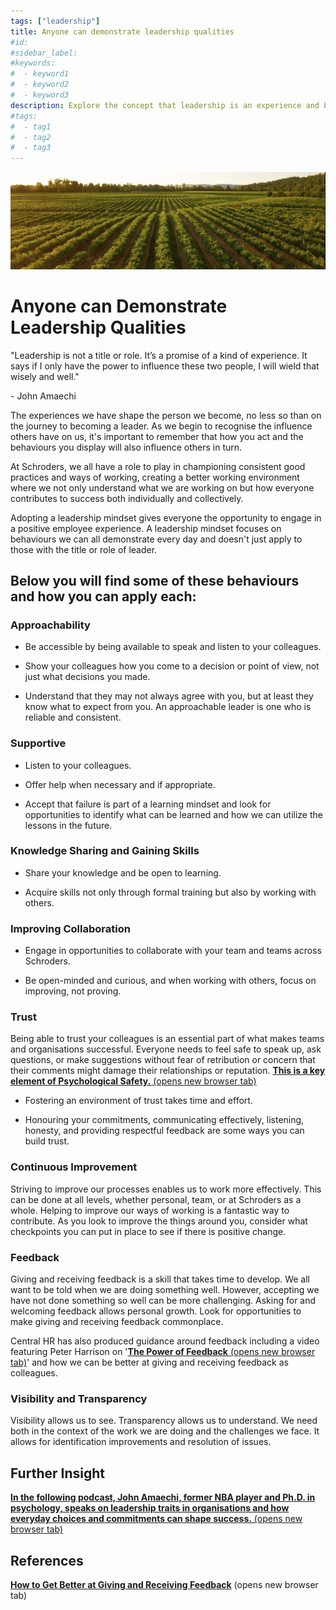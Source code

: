 ```yaml
---
tags: ["leadership"]
title: Anyone can demonstrate leadership qualities
#id:
#sidebar_label:
#keywords:
#  - keyword1
#  - keyword2
#  - keyword3
description: Explore the concept that leadership is an experience and behavior rather than a title, emphasizing approachability, support, trust, and continuous improvement. This page outlines everyday leadership traits that enhance teamwork and personal growth, fostering a positive work environment and promoting psychological safety through transparency and feedback.
#tags:
#  - tag1
#  - tag2
#  - tag3
---
```



![A field of plants with rows Description automatically generated](Anyone%20can%20demonstrate%20leadership%20qualities_media/media/image1.jpeg)

# Anyone can Demonstrate Leadership Qualities

"Leadership is not a title or role. It’s a promise of a kind of experience. It says if I only have the power to influence these two people, I will wield that wisely and well."

\- John Amaechi

The experiences we have shape the person we become, no less so than on the journey to becoming a leader. As we begin to recognise the influence others have on us, it's important to remember that how you act and the behaviours you display will also influence others in turn.

At Schroders, we all have a role to play in championing consistent good practices and ways of working, creating a better working environment where we not only understand what we are working on but how everyone contributes to success both individually and collectively.

Adopting a leadership mindset gives everyone the opportunity to engage in a positive employee experience. A leadership mindset focuses on behaviours we can all demonstrate every day and doesn't just apply to those with the title or role of leader.

## Below you will find some of these behaviours and how you can apply each:

### Approachability

- Be accessible by being available to speak and listen to your colleagues.

- Show your colleagues how you come to a decision or point of view, not just what decisions you made.

- Understand that they may not always agree with you, but at least they know what to expect from you. An approachable leader is one who is reliable and consistent.

### Supportive

- Listen to your colleagues.

- Offer help when necessary and if appropriate.

- Accept that failure is part of a learning mindset and look for opportunities to identify what can be learned and how we can utilize the lessons in the future.

### Knowledge Sharing and Gaining Skills

- Share your knowledge and be open to learning.

- Acquire skills not only through formal training but also by working with others.

### Improving Collaboration

- Engage in opportunities to collaborate with your team and teams across Schroders.

- Be open-minded and curious, and when working with others, focus on improving, not proving.

### Trust

Being able to trust your colleagues is an essential part of what makes teams and organisations successful. Everyone needs to feel safe to speak up, ask questions, or make suggestions without fear of retribution or concern that their comments might damage their relationships or reputation. [**This is a key element of Psychological Safety.** (opens new browser tab)](https://schroders365eur.sharepoint.com/sites/myschroders/content/Pages/CorporatePages/cA5DcI8h54ye17yXUNla6w/aa3752ff-4edf-4889-a690-516f1cd2755c.aspx)

- Fostering an environment of trust takes time and effort.

- Honouring your commitments, communicating effectively, listening, honesty, and providing respectful feedback are some ways you can build trust.

### Continuous Improvement

Striving to improve our processes enables us to work more effectively. This can be done at all levels, whether personal, team, or at Schroders as a whole. Helping to improve our ways of working is a fantastic way to contribute. As you look to improve the things around you, consider what checkpoints you can put in place to see if there is positive change.

### Feedback

Giving and receiving feedback is a skill that takes time to develop. We all want to be told when we are doing something well. However, accepting we have not done something so well can be more challenging. Asking for and welcoming feedback allows personal growth. Look for opportunities to make giving and receiving feedback commonplace.

Central HR has also produced guidance around feedback including a video featuring Peter Harrison on '[**The Power of Feedback** (opens new browser tab)](https://schroders365eur.sharepoint.com/sites/myschroders/content/Pages/CorporatePages/9gnxDq0wshct8hcJHaZKQ/c4143563-d964-4224-96a2-e268cc175cf2.aspx)' and how we can be better at giving and receiving feedback as colleagues.

### Visibility and Transparency

Visibility allows us to see. Transparency allows us to understand. We need both in the context of the work we are doing and the challenges we face. It allows for identification improvements and resolution of issues.

## Further Insight

[**In the following podcast, John Amaechi, former NBA player and Ph.D. in psychology, speaks on leadership traits in organisations and how everyday choices and commitments can shape success.** (opens new browser tab)](https://www.weforum.org/podcasts/meet-the-leader/episodes/john-amaechi-meet-the-leader)

## References

[**How to Get Better at Giving and Receiving Feedback**](https://www.inc.com/stanford-business/how-to-get-better-at-giving-and-receiving-feedback.html) (opens new browser tab)

